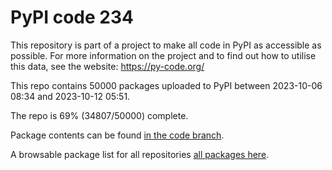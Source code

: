 # PyPI code 234

This repository is part of a project to make all code in PyPI as accessible as possible. For more information 
on the project and to find out how to utilise this data, see the website: https://py-code.org/

This repo contains 50000 packages uploaded to PyPI between 
2023-10-06 08:34 and 2023-10-12 05:51.

The repo is 69% (34807/50000) complete.

Package contents can be found [in the code branch](https://github.com/pypi-data/pypi-mirror-234/tree/code/packages).

A browsable package list for all repositories [all packages here](https://py-code.org/repositories/pypi-mirror-234).


